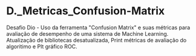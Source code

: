 # D._Metricas_Confusion-Matrix
Desafio Dio - Uso da ferramenta "Confusion Matrix" e suas métricas para avaliação de desempenho de uma sistema de Machine Learning.  
Atualização de bibliotecas desatualizada,
Print métricas de avaliação do algoritimo e 
Plt gráfico ROC.
